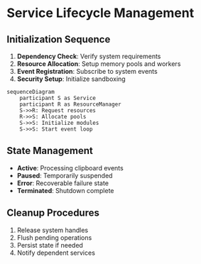 # Service Lifecycle Management

## Initialization Sequence
1. **Dependency Check**: Verify system requirements
2. **Resource Allocation**: Setup memory pools and workers
3. **Event Registration**: Subscribe to system events
4. **Security Setup**: Initialize sandboxing

```mermaid
sequenceDiagram
    participant S as Service
    participant R as ResourceManager
    S->>R: Request resources
    R->>S: Allocate pools
    S->>S: Initialize modules
    S->>S: Start event loop
```

## State Management
- **Active**: Processing clipboard events
- **Paused**: Temporarily suspended
- **Error**: Recoverable failure state
- **Terminated**: Shutdown complete

## Cleanup Procedures
1. Release system handles
2. Flush pending operations
3. Persist state if needed
4. Notify dependent services
